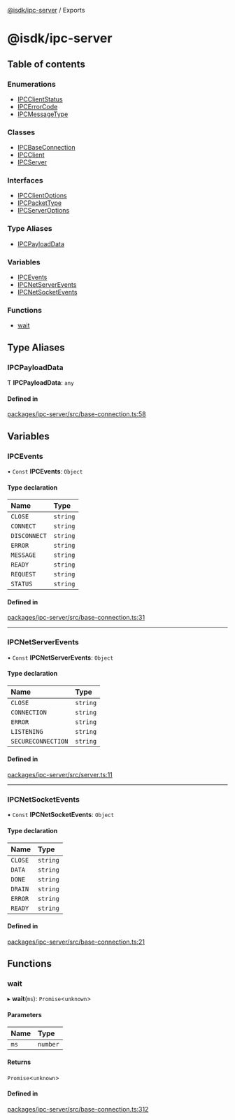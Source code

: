 [@isdk/ipc-server](README.md) / Exports

# @isdk/ipc-server

## Table of contents

### Enumerations

- [IPCClientStatus](enums/IPCClientStatus.md)
- [IPCErrorCode](enums/IPCErrorCode.md)
- [IPCMessageType](enums/IPCMessageType.md)

### Classes

- [IPCBaseConnection](classes/IPCBaseConnection.md)
- [IPCClient](classes/IPCClient.md)
- [IPCServer](classes/IPCServer.md)

### Interfaces

- [IPCClientOptions](interfaces/IPCClientOptions.md)
- [IPCPacketType](interfaces/IPCPacketType.md)
- [IPCServerOptions](interfaces/IPCServerOptions.md)

### Type Aliases

- [IPCPayloadData](modules.md#ipcpayloaddata)

### Variables

- [IPCEvents](modules.md#ipcevents)
- [IPCNetServerEvents](modules.md#ipcnetserverevents)
- [IPCNetSocketEvents](modules.md#ipcnetsocketevents)

### Functions

- [wait](modules.md#wait)

## Type Aliases

### IPCPayloadData

Ƭ **IPCPayloadData**: `any`

#### Defined in

[packages/ipc-server/src/base-connection.ts:58](https://github.com/isdk/ipc-server.js/blob/c972214e727e2be9fff435b018f1d11bff9c9b57/src/base-connection.ts#L58)

## Variables

### IPCEvents

• `Const` **IPCEvents**: `Object`

#### Type declaration

| Name | Type |
| :------ | :------ |
| `CLOSE` | `string` |
| `CONNECT` | `string` |
| `DISCONNECT` | `string` |
| `ERROR` | `string` |
| `MESSAGE` | `string` |
| `READY` | `string` |
| `REQUEST` | `string` |
| `STATUS` | `string` |

#### Defined in

[packages/ipc-server/src/base-connection.ts:31](https://github.com/isdk/ipc-server.js/blob/c972214e727e2be9fff435b018f1d11bff9c9b57/src/base-connection.ts#L31)

___

### IPCNetServerEvents

• `Const` **IPCNetServerEvents**: `Object`

#### Type declaration

| Name | Type |
| :------ | :------ |
| `CLOSE` | `string` |
| `CONNECTION` | `string` |
| `ERROR` | `string` |
| `LISTENING` | `string` |
| `SECURECONNECTION` | `string` |

#### Defined in

[packages/ipc-server/src/server.ts:11](https://github.com/isdk/ipc-server.js/blob/c972214e727e2be9fff435b018f1d11bff9c9b57/src/server.ts#L11)

___

### IPCNetSocketEvents

• `Const` **IPCNetSocketEvents**: `Object`

#### Type declaration

| Name | Type |
| :------ | :------ |
| `CLOSE` | `string` |
| `DATA` | `string` |
| `DONE` | `string` |
| `DRAIN` | `string` |
| `ERROR` | `string` |
| `READY` | `string` |

#### Defined in

[packages/ipc-server/src/base-connection.ts:21](https://github.com/isdk/ipc-server.js/blob/c972214e727e2be9fff435b018f1d11bff9c9b57/src/base-connection.ts#L21)

## Functions

### wait

▸ **wait**(`ms`): `Promise`\<`unknown`\>

#### Parameters

| Name | Type |
| :------ | :------ |
| `ms` | `number` |

#### Returns

`Promise`\<`unknown`\>

#### Defined in

[packages/ipc-server/src/base-connection.ts:312](https://github.com/isdk/ipc-server.js/blob/c972214e727e2be9fff435b018f1d11bff9c9b57/src/base-connection.ts#L312)
